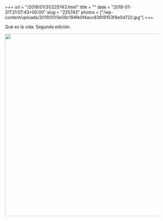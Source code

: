 +++
url = "/2019/01/31/225743.html"
title = ""
date = "2019-01-31T21:57:43+00:00"
slug = "225743"
photos = ["/wp-content/uploads/2019/01/0e59c194fe0f4acc83819153f8e0d722.jpg"]
+++

Qué es la vida. Segunda edición.

<img src="/wp-content/uploads/2019/01/0e59c194fe0f4acc83819153f8e0d722.jpg" width="600" height="600" alt="" />
